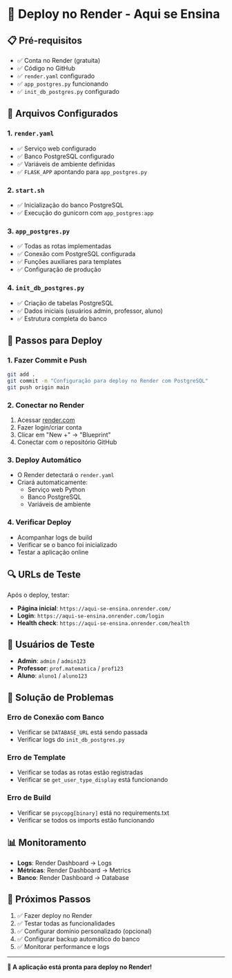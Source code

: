 # 🚀 Deploy no Render - Aqui se Ensina

## 📋 Pré-requisitos

- ✅ Conta no Render (gratuita)
- ✅ Código no GitHub
- ✅ `render.yaml` configurado
- ✅ `app_postgres.py` funcionando
- ✅ `init_db_postgres.py` configurado

## 🔧 Arquivos Configurados

### 1. `render.yaml`
- ✅ Serviço web configurado
- ✅ Banco PostgreSQL configurado
- ✅ Variáveis de ambiente definidas
- ✅ `FLASK_APP` apontando para `app_postgres.py`

### 2. `start.sh`
- ✅ Inicialização do banco PostgreSQL
- ✅ Execução do gunicorn com `app_postgres:app`

### 3. `app_postgres.py`
- ✅ Todas as rotas implementadas
- ✅ Conexão com PostgreSQL configurada
- ✅ Funções auxiliares para templates
- ✅ Configuração de produção

### 4. `init_db_postgres.py`
- ✅ Criação de tabelas PostgreSQL
- ✅ Dados iniciais (usuários admin, professor, aluno)
- ✅ Estrutura completa do banco

## 🚀 Passos para Deploy

### 1. Fazer Commit e Push
```bash
git add .
git commit -m "Configuração para deploy no Render com PostgreSQL"
git push origin main
```

### 2. Conectar no Render
1. Acessar [render.com](https://render.com)
2. Fazer login/criar conta
3. Clicar em "New +" → "Blueprint"
4. Conectar com o repositório GitHub

### 3. Deploy Automático
- O Render detectará o `render.yaml`
- Criará automaticamente:
  - Serviço web Python
  - Banco PostgreSQL
  - Variáveis de ambiente

### 4. Verificar Deploy
- Acompanhar logs de build
- Verificar se o banco foi inicializado
- Testar a aplicação online

## 🔍 URLs de Teste

Após o deploy, testar:
- **Página inicial**: `https://aqui-se-ensina.onrender.com/`
- **Login**: `https://aqui-se-ensina.onrender.com/login`
- **Health check**: `https://aqui-se-ensina.onrender.com/health`

## 👥 Usuários de Teste

- **Admin**: `admin` / `admin123`
- **Professor**: `prof.matematica` / `prof123`
- **Aluno**: `aluno1` / `aluno123`

## 🚨 Solução de Problemas

### Erro de Conexão com Banco
- Verificar se `DATABASE_URL` está sendo passada
- Verificar logs do `init_db_postgres.py`

### Erro de Template
- Verificar se todas as rotas estão registradas
- Verificar se `get_user_type_display` está funcionando

### Erro de Build
- Verificar se `psycopg[binary]` está no requirements.txt
- Verificar se todos os imports estão funcionando

## 📊 Monitoramento

- **Logs**: Render Dashboard → Logs
- **Métricas**: Render Dashboard → Metrics
- **Banco**: Render Dashboard → Database

## 🎯 Próximos Passos

1. ✅ Fazer deploy no Render
2. ✅ Testar todas as funcionalidades
3. ✅ Configurar domínio personalizado (opcional)
4. ✅ Configurar backup automático do banco
5. ✅ Monitorar performance e logs

---

**🎉 A aplicação está pronta para deploy no Render!**
